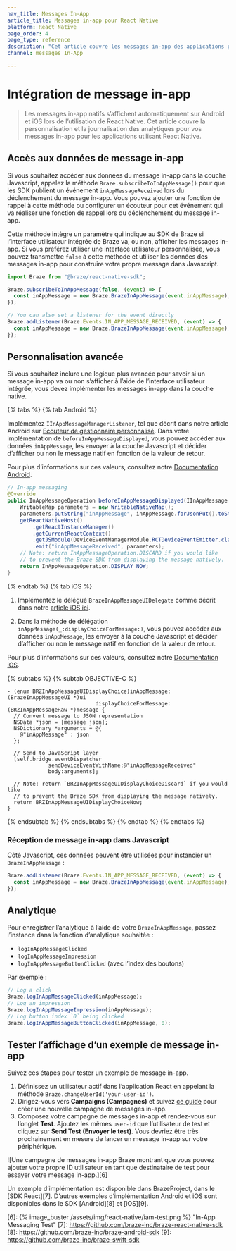 ```yaml
---
nav_title: Messages In-App
article_title: Messages in-app pour React Native
platform: React Native
page_order: 4
page_type: reference
description: "Cet article couvre les messages in-app des applications pour iOS et Android utilisant React Native, y compris l’analytique de la personnalisation et de la journalisation."
channel: messages In-App

---
```


# Intégration de message in-app

> Les messages in-app natifs s’affichent automatiquement sur Android et iOS lors de l’utilisation de React Native. Cet article couvre la personnalisation et la journalisation des analytiques pour vos messages in-app pour les applications utilisant React Native.

## Accès aux données de message in-app

Si vous souhaitez accéder aux données du message in-app dans la couche Javascript, appelez la méthode `Braze.subscribeToInAppMessage()` pour que les SDK publient un événement `inAppMessageReceived` lors du déclenchement du message in-app. Vous pouvez ajouter une fonction de rappel à cette méthode ou configurer un écouteur pour cet événement qui va réaliser une fonction de rappel lors du déclenchement du message in-app.

Cette méthode intègre un paramètre qui indique au SDK de Braze si l’interface utilisateur intégrée de Braze va, ou non, afficher les messages in-app. Si vous préférez utiliser une interface utilisateur personnalisée, vous pouvez transmettre `false` à cette méthode et utiliser les données des messages in-app pour construire votre propre message dans Javascript.

```javascript
import Braze from "@braze/react-native-sdk";

Braze.subscribeToInAppMessage(false, (event) => {
  const inAppMessage = new Braze.BrazeInAppMessage(event.inAppMessage);
});

// You can also set a listener for the event directly
Braze.addListener(Braze.Events.IN_APP_MESSAGE_RECEIVED, (event) => {
  const inAppMessage = new Braze.BrazeInAppMessage(event.inAppMessage);
});
```

## Personnalisation avancée

Si vous souhaitez inclure une logique plus avancée pour savoir si un message in-app va ou non s’afficher à l’aide de l’interface utilisateur intégrée, vous devez implémenter les messages in-app dans la couche native.

{% tabs %}
{% tab Android %}

Implémentez `IInAppMessageManagerListener`, tel que décrit dans notre article Android sur [Ecouteur de gestionnaire personnalisé]({{site.baseurl}}/developer_guide/platform_integration_guides/android/in-app_messaging/customization/custom_listeners/#custom-manager-listener). Dans votre implémentation de `beforeInAppMessageDisplayed`, vous pouvez accéder aux données `inAppMessage`, les envoyer à la couche Javascript et décider d’afficher ou non le message natif en fonction de la valeur de retour.

Pour plus d’informations sur ces valeurs, consultez notre [Documentation Android]({{site.baseurl}}/developer_guide/platform_integration_guides/android/in-app_messaging/).

```java
// In-app messaging
@Override
public InAppMessageOperation beforeInAppMessageDisplayed(IInAppMessage inAppMessage) {
    WritableMap parameters = new WritableNativeMap();
    parameters.putString("inAppMessage", inAppMessage.forJsonPut().toString());
    getReactNativeHost()
        .getReactInstanceManager()
        .getCurrentReactContext()
        .getJSModule(DeviceEventManagerModule.RCTDeviceEventEmitter.class)
        .emit("inAppMessageReceived", parameters);
    // Note: return InAppMessageOperation.DISCARD if you would like
    // to prevent the Braze SDK from displaying the message natively.
    return InAppMessageOperation.DISPLAY_NOW;
}
```
{% endtab %}
{% tab iOS %}

1. Implémentez le délégué `BrazeInAppMessageUIDelegate` comme décrit dans notre [article iOS ici](https://braze-inc.github.io/braze-swift-sdk/tutorials/braze/c1-inappmessageui).

2. Dans la méthode de délégation `inAppMessage(_:displayChoiceForMessage:)`, vous pouvez accéder aux données `inAppMessage`, les envoyer à la couche Javascript et décider d’afficher ou non le message natif en fonction de la valeur de retour.

Pour plus d’informations sur ces valeurs, consultez notre [Documentation iOS](https://braze-inc.github.io/braze-swift-sdk/documentation/brazeui/brazeinappmessageuidelegate/).

{% subtabs %}
{% subtab OBJECTIVE-C %}
```objc
- (enum BRZInAppMessageUIDisplayChoice)inAppMessage:(BrazeInAppMessageUI *)ui
                            displayChoiceForMessage:(BRZInAppMessageRaw *)message {
  // Convert message to JSON representation
  NSData *json = [message json];
  NSDictionary *arguments = @{
    @"inAppMessage" : json
  };

  // Send to JavaScript layer
  [self.bridge.eventDispatcher
             sendDeviceEventWithName:@"inAppMessageReceived"
             body:arguments];

  // Note: return `BRZInAppMessageUIDisplayChoiceDiscard` if you would like
  // to prevent the Braze SDK from displaying the message natively.
  return BRZInAppMessageUIDisplayChoiceNow;
}
```
{% endsubtab %}
{% endsubtabs %}
{% endtab %}
{% endtabs %}

### Réception de message in-app dans Javascript

Côté Javascript, ces données peuvent être utilisées pour instancier un `BrazeInAppMessage` :
```javascript
Braze.addListener(Braze.Events.IN_APP_MESSAGE_RECEIVED, (event) => {
  const inAppMessage = new Braze.BrazeInAppMessage(event.inAppMessage);
});
```

## Analytique

Pour enregistrer l’analytique à l’aide de votre `BrazeInAppMessage`, passez l’instance dans la fonction d’analytique souhaitée :
- `logInAppMessageClicked`
- `logInAppMessageImpression`
- `logInAppMessageButtonClicked` (avec l’index des boutons)

Par exemple :
```js
// Log a click
Braze.logInAppMessageClicked(inAppMessage);
// Log an impression
Braze.logInAppMessageImpression(inAppMessage);
// Log button index `0` being clicked
Braze.logInAppMessageButtonClicked(inAppMessage, 0);
```

## Tester l’affichage d’un exemple de message in-app

Suivez ces étapes pour tester un exemple de message in-app.

1. Définissez un utilisateur actif dans l’application React en appelant la méthode `Braze.changeUserId('your-user-id')`.
2. Dirigez-vous vers **Campaigns (Campagnes)** et suivez [ce guide][5] pour créer une nouvelle campagne de messages in-app.
3. Composez votre campagne de messages in-app et rendez-vous sur l’onglet **Test**. Ajoutez les mêmes `user-id` que l’utilisateur de test et cliquez sur **Send Test (Envoyer le test)**. Vous devriez être très prochainement en mesure de lancer un message in-app sur votre périphérique.

![Une campagne de messages in-app Braze montrant que vous pouvez ajouter votre propre ID utilisateur en tant que destinataire de test pour essayer votre message in-app.][6]

Un exemple d’implémentation est disponible dans BrazeProject, dans le [SDK React][7]. D’autres exemples d’implémentation Android et iOS sont disponibles dans le SDK [Android][8] et [iOS][9].

[1]: {{site.baseurl}}/developer_guide/platform_integration_guides/android/in-app_messaging/customization/custom_listeners/#custom-manager-listener
[2]: {{site.baseurl}}/developer_guide/platform_integration_guides/android/in-app_messaging/customization/custom_listeners/#step-1-implement-an-in-app-message-manager-listener
[5]: {{site.baseurl}}/user_guide/message_building_by_channel/in-app_messages/create/
[6]: {% image_buster /assets/img/react-native/iam-test.png %} "In-App Messaging Test"
[7]: https://github.com/braze-inc/braze-react-native-sdk
[8]: https://github.com/braze-inc/braze-android-sdk
[9]: https://github.com/braze-inc/braze-swift-sdk
